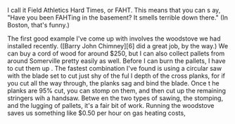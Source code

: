 I call it Field Athletics Hard Times, or FAHT. This means that you can s
ay, "Have you been FAHTing in the basement? It smells terrible down there." (In Boston, that's funny.)

The first good example I've come up with involves the woodstove we had installed recently. ([Barry John Chimney][6] did a great job, by the way.) We can buy a cord of wood for around $250, but I can also collect
pallets from around Somerville pretty easily as well. Before I can burn the pallets, I have to cut them up
. The fastest combination I've found is using a circular saw with the blade set to cut just shy of the ful
l depth of the cross planks, for if you cut all the way through, the planks sag and bind the blade. Once t
he planks are 95% cut, you can stomp on them, and then cut up the remaining stringers wih a handsaw. Betwe
en the two types of sawing, the stomping, and the lugging of pallets, it's a fair bit of work. Running the
 woodstove saves us something like $0.50 per hour on gas heating costs,


